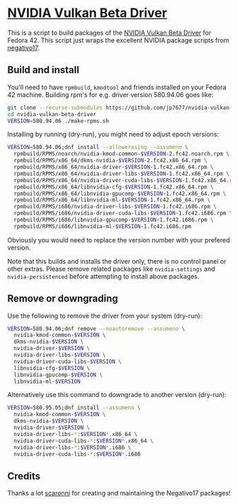 # [NVIDIA Vulkan Beta Driver](https://github.com/jp7677/nvidia-vulkan-beta-driver)

This is a script to build packages of the [NVIDIA Vulkan Beta Driver](https://developer.nvidia.com/vulkan-driver) for Fedora 42. This script just wraps the excellent NVIDIA package scripts from [negativo17](https://negativo17.org/).

## Build and install

You'll need to have `rpmbuild`, `kmodtool` and friends installed on your Fedora 42 machine. Building rpm's for e.g. driver version 580.94.06 goes like:

```bash
git clone --recurse-submodules https://github.com/jp7677/nvidia-vulkan-beta-driver
cd nvidia-vulkan-beta-driver
VERSION=580.94.06 ./make-rpms.sh
```

Installing by running (dry-run), you might need to adjust epoch versions:

```bash
VERSION=580.94.06;dnf install --allowerasing --assumeno \
  rpmbuild/RPMS/noarch/nvidia-kmod-common-$VERSION-2.fc42.noarch.rpm \
  rpmbuild/RPMS/x86_64/dkms-nvidia-$VERSION-2.fc42.x86_64.rpm \
  rpmbuild/RPMS/x86_64/nvidia-driver-$VERSION-1.fc42.x86_64.rpm \
  rpmbuild/RPMS/x86_64/nvidia-driver-libs-$VERSION-1.fc42.x86_64.rpm \
  rpmbuild/RPMS/x86_64/nvidia-driver-cuda-libs-$VERSION-1.fc42.x86_64.rpm \
  rpmbuild/RPMS/x86_64/libnvidia-cfg-$VERSION-1.fc42.x86_64.rpm \
  rpmbuild/RPMS/x86_64/libnvidia-gpucomp-$VERSION-1.fc42.x86_64.rpm \
  rpmbuild/RPMS/x86_64/libnvidia-ml-$VERSION-1.fc42.x86_64.rpm \
  rpmbuild/RPMS/i686/nvidia-driver-libs-$VERSION-1.fc42.i686.rpm \
  rpmbuild/RPMS/i686/nvidia-driver-cuda-libs-$VERSION-1.fc42.i686.rpm \
  rpmbuild/RPMS/i686/libnvidia-gpucomp-$VERSION-1.fc42.i686.rpm \
  rpmbuild/RPMS/i686/libnvidia-ml-$VERSION-1.fc42.i686.rpm
```

Obviously you would need to replace the version number with your prefered version.

Note that this builds and installs the driver only, there is no control panel or other extras. Please remove related packages like `nvidia-settings` and `nvidia-persistenced` before attempting to install above packages.

## Remove or downgrading

Use the following to remove the driver from your system (dry-run):

```bash
VERSION=580.94.06;dnf remove --noautoremove --assumeno \
  nvidia-kmod-common-$VERSION \
  dkms-nvidia-$VERSION \
  nvidia-driver-$VERSION \
  nvidia-driver-libs-$VERSION \
  nvidia-driver-cuda-libs-$VERSION \
  libnvidia-cfg-$VERSION \
  libnvidia-gpucomp-$VERSION \
  libnvidia-ml-$VERSION
```

Alternatively use this command to downgrade to another version (dry-run):

```bash
VERSION=580.95.05;dnf install --assumeno \
  nvidia-kmod-common-$VERSION \
  dkms-nvidia-$VERSION \
  nvidia-driver-$VERSION \
  nvidia-driver-libs-*:$VERSION*.x86_64 \
  nvidia-driver-cuda-libs-*:$VERSION*.x86_64 \
  nvidia-driver-libs-*:$VERSION*.i686 \
  nvidia-driver-cuda-libs-*:$VERSION*.i686
```

## Credits

Thanks a lot [scaronni](https://github.com/scaronni) for creating and maintaining the Negativo17 packages!
